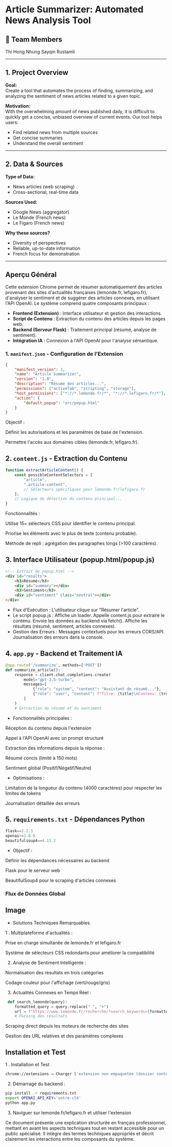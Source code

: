# Article Summarizer: Automated News Analysis Tool

## 👥 Team Members

Thi Hong Nhung
Sayqin Rustamli

---

## 1. Project Overview

**Goal:**  
Create a tool that automates the process of finding, summarizing, and analyzing the sentiment of news articles related to a given topic.

**Motivation:**  
With the overwhelming amount of news published daily, it is difficult to quickly get a concise, unbiased overview of current events. Our tool helps users:

- Find related news from multiple sources
- Get concise summaries
- Understand the overall sentiment

---

## 2. Data & Sources

**Type of Data:**

- News articles (web scraping)
- Cross-sectional, real-time data

**Sources Used:**

- Google News (aggregator)
- Le Monde (French news)
- Le Figaro (French news)

**Why these sources?**

- Diversity of perspectives
- Reliable, up-to-date information
- French focus for demonstration

---

## Aperçu Général
Cette extension Chrome permet de résumer automatiquement des articles provenant des sites d'actualités françaises (lemonde.fr, lefigaro.fr), d'analyser le sentiment et de suggérer des articles connexes, en utilisant l'API OpenAI. Le système comprend quatre composants principaux :
- **Frontend (Extension)** : Interface utilisateur et gestion des interactions.
- **Script de Contenu** : Extraction du contenu des articles depuis les pages web.
- **Backend (Serveur Flask)** : Traitement principal (résumé, analyse de sentiment).
- **Intégration IA** : Connexion à l'API OpenAI pour l'analyse sémantique.

### 1. `manifest.json` - Configuration de l'Extension
```json
{
    "manifest_version": 3,
    "name": "Article Summarizer",
    "version": "1.0",
    "description": "Résume des articles...",
    "permissions": ["activeTab", "scripting", "storage"],
    "host_permissions": ["*://*.lemonde.fr/*", "*://*.lefigaro.fr/*"],
    "action": {
        "default_popup": "src/popup.html"
    }
}
```

Objectif :

Définir les autorisations et les paramètres de base de l'extension.

Permettre l'accès aux domaines cibles (lemonde.fr, lefigaro.fr).

## 2. `content.js` - Extraction du Contenu

``` javascript
function extractArticleContent() {
    const possibleContentSelectors = [
        "article", 
        ".article-content",
        // Sélecteurs spécifiques pour lemonde.fr/lefigaro.fr
    ];
    // Logique de détection du contenu principal...
}
```
Fonctionnalités :

Utilise 15+ sélecteurs CSS pour identifier le contenu principal.

Priorise les éléments avec le plus de texte (contenu probable).

Méthode de repli : agrégation des paragraphes longs (>100 caractères).

## 3. Interface Utilisateur (popup.html/popup.js)

```html
<!-- Extrait de popup.html -->
<div id="results">
    <h3>Résumé</h3>
    <div id="summary"></div>
    <h3>Sentiment</h3>
    <div id="sentiment" class="neutral"></div>
</div>
```
- Flux d'Exécution :
L'utilisateur clique sur "Résumer l'article".
- Le script popup.js :
    Affiche un loader.
    Appelle content.js pour extraire le contenu.
    Envoie les données au backend via fetch().
    Affiche les résultats (résumé, sentiment, articles connexes).
- Gestion des Erreurs :
    Messages contextuels pour les erreurs CORS/API.
    Journalisation des erreurs dans la console.

## 4. ` app.py ` - Backend et Traitement IA

``` python 
@app.route('/summarize', methods=['POST'])
def summarize_article():
    response = client.chat.completions.create(
        model="gpt-3.5-turbo",
        messages=[
            {"role": "system", "content": "Assistant de résumé..."},
            {"role": "user", "content": f"Titre: {title}\nContenu: {truncated_content}"}
        ]
    )
    # Extraction du résumé et du sentiment
```
- Fonctionnalités principales :

Réception du contenu depuis l'extension

Appel à l'API OpenAI avec un prompt structuré

Extraction des informations depuis la réponse :

Résumé concis (limité à 150 mots)

Sentiment global (Positif/Négatif/Neutre)

- Optimisations :

Limitation de la longueur du contenu (4000 caractères) pour respecter les limites de tokens

Journalisation détaillée des erreurs

## 5. ` requirements.txt ` - Dépendances Python
``` python
flask==2.2.3
openai>=1.0.0
beautifulsoup4==4.11.2
```
- Objectif :

Définir les dépendances nécessaires au backend

Flask pour le serveur web

BeautifulSoup4 pour le scraping d'articles connexes

### Flux de Données Global

## Image



- Solutions Techniques Remarquables.

1 . Multiplateforme d'actualités :

Prise en charge simultanée de lemonde.fr et lefigaro.fr

Système de sélecteurs CSS redondants pour améliorer la compatibilité

2. Analyse de Sentiment Intelligente :

Normalisation des résultats en trois catégories

Codage couleur pour l'affichage (vert/rouge/gris)

3. Actualités Connexes en Temps Réel :
``` python
 def search_lemonde(query):
    formatted_query = query.replace(" ", "+")
    url = f"https://www.lemonde.fr/recherche/?search_keywords={formatted_query}"
    # Parsing des résultats
```

Scraping direct depuis les moteurs de recherche des sites

Gestion des URL relatives et des paramètres complexes


## Installation et Test

1 . Installation et Test

``` bash
chrome://extensions → Charger l'extension non empaquetée (dossier contenant manifest.json)
```
2. Démarrage du backend :

``` bash
pip install -r requirements.txt
export OPENAI_API_KEY='votre-clé'
python app.py
```
3. Naviguer sur lemonde.fr/lefigaro.fr et utiliser l'extension

Ce document présente une explication structurée en français professionnel,
mettant en avant les aspects techniques tout en restant accessible pour un public spécialisé. 
Il intègre des termes techniques appropriés et décrit clairement les interactions entre les composants du système.
